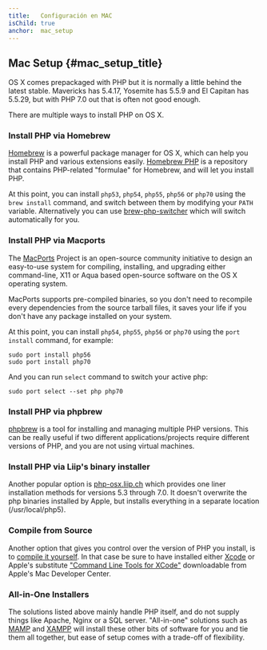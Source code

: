```yaml
---
title:   Configuración en MAC
isChild: true
anchor:  mac_setup
---
```


## Mac Setup {#mac_setup_title}

OS X comes prepackaged with PHP but it is normally a little behind the latest stable. Mavericks has 5.4.17,
Yosemite has 5.5.9 and El Capitan has 5.5.29, but with PHP 7.0 out that is often not good enough.

There are multiple ways to install PHP on OS X.

### Install PHP via Homebrew

[Homebrew] is a powerful package manager for OS X, which can help you install PHP and various extensions easily.
[Homebrew PHP] is a repository that contains PHP-related "formulae" for Homebrew, and will let you install PHP.

At this point, you can install `php53`, `php54`, `php55`, `php56` or `php70` using the `brew install` command, and switch
between them by modifying your `PATH` variable. Alternatively you can use [brew-php-switcher][brew-php-switcher] which will switch automatically for you.

### Install PHP via Macports

The [MacPorts] Project is an open-source community initiative to design an
easy-to-use system for compiling, installing, and upgrading either
command-line, X11 or Aqua based open-source software on the OS X operating
system.

MacPorts supports pre-compiled binaries, so you don't need to recompile every
dependencies from the source tarball files, it saves your life if you don't
have any package installed on your system.

At this point, you can install `php54`, `php55`, `php56` or `php70` using the `port install` command, for example:

    sudo port install php56
    sudo port install php70

And you can run `select` command to switch your active php:

    sudo port select --set php php70

### Install PHP via phpbrew

[phpbrew] is a tool for installing and managing multiple PHP versions. This can be really useful if two different
applications/projects require different versions of PHP, and you are not using virtual machines.

### Install PHP via Liip's binary installer

Another popular option is [php-osx.liip.ch] which provides one liner installation methods for versions 5.3 through 7.0.
It doesn't overwrite the php binaries installed by Apple, but installs everything in a separate location (/usr/local/php5).

### Compile from Source

Another option that gives you control over the version of PHP you install, is to [compile it yourself][mac-compile].
In that case be sure to have installed either [Xcode][xcode-gcc-substitution] or Apple's substitute
["Command Line Tools for XCode"] downloadable from Apple's Mac Developer Center.

### All-in-One Installers

The solutions listed above mainly handle PHP itself, and do not supply things like Apache, Nginx or a SQL server.
"All-in-one" solutions such as [MAMP][mamp-downloads] and [XAMPP][xampp] will install these other bits of software for
you and tie them all together, but ease of setup comes with a trade-off of flexibility.


[Homebrew]: http://brew.sh/
[Homebrew PHP]: https://github.com/Homebrew/homebrew-php#installation
[MacPorts]: https://www.macports.org/install.php
[phpbrew]: https://github.com/phpbrew/phpbrew
[php-osx.liip.ch]: http://php-osx.liip.ch/
[mac-compile]: http://php.net/install.macosx.compile
[xcode-gcc-substitution]: https://github.com/kennethreitz/osx-gcc-installer
["Command Line Tools for XCode"]: https://developer.apple.com/downloads
[mamp-downloads]: http://www.mamp.info/en/downloads/
[xampp]: http://www.apachefriends.org/en/xampp.html
[brew-php-switcher]: https://github.com/philcook/brew-php-switcher
